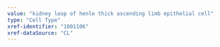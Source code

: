 ```yaml
---
value: "kidney loop of henle thick ascending limb epithelial cell"
type: "Cell Type"
xref-identifier: "1001106"
xref-dataSource: "CL"
---
```

